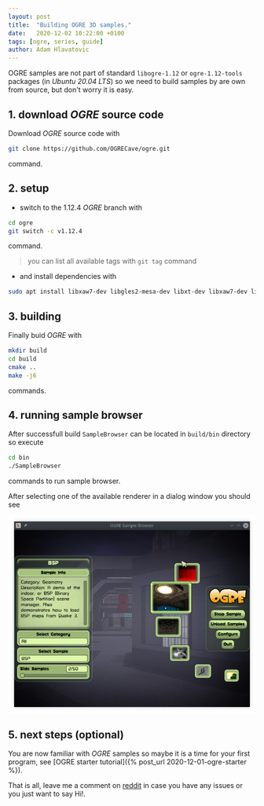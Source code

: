 ```yaml
---
layout: post
title:  "Building OGRE 3D samples."
date:   2020-12-02 10:22:00 +0100
tags: [ogre, series, guide]
author: Adam Hlavatovic
---
```

OGRE samples are not part of standard `libogre-1.12` or `ogre-1.12-tools` packages (in *Ubuntu 20.04 LTS*) so we need to build samples by are own from source, but don't worry it is easy.

## 1. download *OGRE* source code

Download *OGRE* source code with

```bash
git clone https://github.com/OGRECave/ogre.git
```

command.

## 2. setup

- switch to the 1.12.4 *OGRE* branch with

```bash
cd ogre
git switch -c v1.12.4
```

command.

> you can list all available tags with `git tag` command

- and install dependencies with

```bash
sudo apt install libxaw7-dev libgles2-mesa-dev libxt-dev libxaw7-dev libsdl2-dev cmake pkg-config g++
```

## 3. building

Finally buid *OGRE* with

```bash
mkdir build
cd build
cmake ..
make -j6
```

commands.

## 4. running sample browser

After successfull build `SampleBrowser` can be located in `build/bin` directory so execute

```bash
cd bin
./SampleBrowser
```

commands to run sample browser.

After selecting one of the available renderer in a dialog window you should see

![SampleBrowser screenshot](/assets/image/ogre_sample_browser.jpg)

## 5. next steps (optional)

You are now familiar with *OGRE* samples so maybe it is a time for your first program, see [OGRE starter tutorial]({% post_url 2020-12-01-ogre-starter %}).

That is all, leave me a comment on [reddit](https://www.reddit.com/r/gamedev/comments/k5u9fc/building_ogre_3d_samples_minitutorial_for_ubuntu/?utm_source=share&utm_medium=web2x&context=3) in case you have any issues or you just want to say Hi!.
